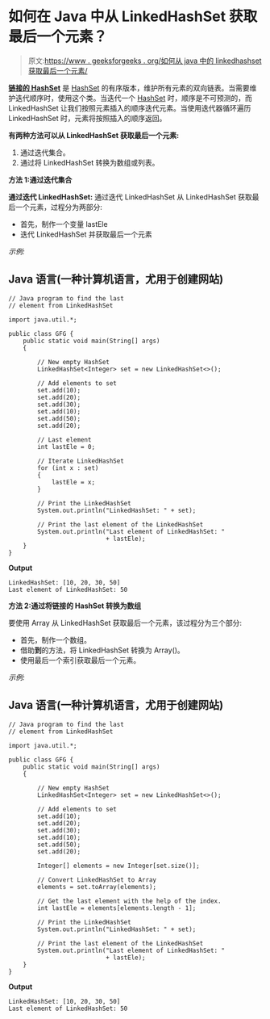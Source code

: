 # 如何在 Java 中从 LinkedHashSet 获取最后一个元素？

> 原文:[https://www . geeksforgeeks . org/如何从 java 中的 linkedhashset 获取最后一个元素/](https://www.geeksforgeeks.org/how-to-get-the-last-element-from-linkedhashset-in-java/)

[**链接的 HashSet**](https://www.geeksforgeeks.org/linkedhashset-in-java-with-examples/) 是 [HashSet](https://www.geeksforgeeks.org/hashset-in-java/) 的有序版本，维护所有元素的双向链表。当需要维护迭代顺序时，使用这个类。当迭代一个 [HashSet](https://www.geeksforgeeks.org/hashset-in-java/) 时，顺序是不可预测的，而 LinkedHashSet 让我们按照元素插入的顺序迭代元素。当使用迭代器循环遍历 LinkedHashSet 时，元素将按照插入的顺序返回。

**有两种方法可以从 LinkedHashSet 获取最后一个元素:**

1.  通过迭代集合。
2.  通过将 LinkedHashSet 转换为数组或列表。

**方法 1:通过迭代集合**

**通过迭代 LinkedHashSet:** 通过迭代 LinkedHashSet 从 LinkedHashSet 获取最后一个元素，过程分为两部分:

*   首先，制作一个变量 lastEle
*   迭代 LinkedHashSet 并获取最后一个元素

*示例:*

## Java 语言(一种计算机语言，尤用于创建网站)

```
// Java program to find the last 
// element from LinkedHashSet

import java.util.*;

public class GFG {
    public static void main(String[] args)
    {

        // New empty HashSet
        LinkedHashSet<Integer> set = new LinkedHashSet<>();

        // Add elements to set
        set.add(10);
        set.add(20);
        set.add(30);
        set.add(10);
        set.add(50);
        set.add(20);

        // Last element
        int lastEle = 0;

        // Iterate LinkedHashSet
        for (int x : set)
        {
            lastEle = x;
        }

        // Print the LinkedHashSet
        System.out.println("LinkedHashSet: " + set);

        // Print the last element of the LinkedHashSet
        System.out.println("Last element of LinkedHashSet: "
                           + lastEle);
    }
}
```

**Output**

```
LinkedHashSet: [10, 20, 30, 50]
Last element of LinkedHashSet: 50
```

**方法 2:通过将链接的 HashSet 转换为数组**

要使用 Array 从 LinkedHashSet 获取最后一个元素，该过程分为三个部分:

*   首先，制作一个数组。
*   借助**到**的方法，将 LinkedHashSet 转换为 Array()。
*   使用最后一个索引获取最后一个元素。

*示例:*

## Java 语言(一种计算机语言，尤用于创建网站)

```
// Java program to find the last 
// element from LinkedHashSet

import java.util.*;

public class GFG {
    public static void main(String[] args)
    {

        // New empty HashSet
        LinkedHashSet<Integer> set = new LinkedHashSet<>();

        // Add elements to set
        set.add(10);
        set.add(20);
        set.add(30);
        set.add(10);
        set.add(50);
        set.add(20);

        Integer[] elements = new Integer[set.size()];

        // Convert LinkedHashSet to Array
        elements = set.toArray(elements);

        // Get the last element with the help of the index.
        int lastEle = elements[elements.length - 1];

        // Print the LinkedHashSet
        System.out.println("LinkedHashSet: " + set);

        // Print the last element of the LinkedHashSet
        System.out.println("Last element of LinkedHashSet: "
                           + lastEle);
    }
}
```

**Output**

```
LinkedHashSet: [10, 20, 30, 50]
Last element of LinkedHashSet: 50
```